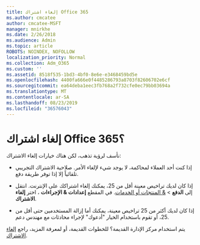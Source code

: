 ```yaml
---
title: إلغاء اشتراك Office 365
ms.author: cmcatee
author: cmcatee-MSFT
manager: mnirkhe
ms.date: 2/26/2018
ms.audience: Admin
ms.topic: article
ROBOTS: NOINDEX, NOFOLLOW
localization_priority: Normal
ms.collection: Adm_O365
ms.custom: ''
ms.assetid: 8518f535-1bd3-4bf0-8e6e-e3468459bd5e
ms.openlocfilehash: 4400fa666e0f4485286793a8703f82606702e6cf
ms.sourcegitcommit: ea64deba1eec3fb768a2f732cfe0ec79bb03694a
ms.translationtype: MT
ms.contentlocale: ar-SA
ms.lasthandoff: 08/23/2019
ms.locfileid: "36576043"
---
```

# <a name="cancelling-your-office-365-subscription"></a>إلغاء اشتراك Office 365؟

نأسف لرؤية تذهب، لكن هناك خيارات إلغاء الاشتراك:
  
- إذا كنت أحد العملاء لمحاكمة، لا يوجد شيء لإلغاء الأمر. صلاحية الاشتراك التجريبي تلقائياً إلا إذا توفر طريقة دفع.

- إذا كان لديك تراخيص معينة أقل من 25، يمكنك إلغاء اشتراكك على الإنترنت. انتقل إلى **الدفع** \> [& المنتجات أو الخدمات](https://go.microsoft.com/fwlink/p/?linkid=842054). في المقطع **إعدادات & الإجراءات** ، اختر **إلغاء الاشتراك**.

- إذا كان لديك أكثر من 25 تراخيص معينة، يمكنك أما إزالة المستخدمين حتى أقل من 25، أو تقوم باستخدام الخيار "أدعوك" لإجراء محادثات مع مهندس دعم.

يتم استخدام مركز الإدارة القديمة؟ للخطوات القديمة، أو لمعرفة المزيد، راجع [إلغاء الاشتراك](https://docs.microsoft.com/office365/admin/subscriptions-and-billing/cancel-your-subscription).
